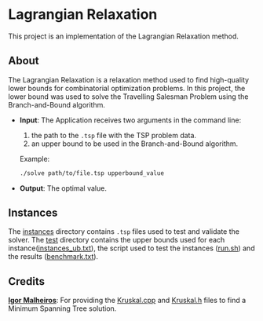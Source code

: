 
# Lagrangian Relaxation

This project is an implementation of the Lagrangian Relaxation method.

## About
The Lagrangian Relaxation is a relaxation method used to find high-quality lower bounds for combinatorial optimization problems. In this project, the lower bound was used to solve the Travelling Salesman Problem using the Branch-and-Bound algorithm.

- **Input**: The Application receives two arguments in the command line: 
    1. the path to the `.tsp` file with the TSP problem data.
    2. an upper bound to be used in the Branch-and-Bound algorithm.

    Example:

    ```bash
    ./solve path/to/file.tsp upperbound_value
    ```

- **Output**: The optimal value.

## Instances
The [instances](instances) directory contains `.tsp` files used to test and validate the solver. The [test](test) directory contains the upper bounds used for each instance([instances_ub.txt](test/instances_ub.txt)), the script used to test the instances ([run.sh](test/run.sh)) and the results ([benchmark.txt](test/benchmark.txt)).

## Credits
**[Igor Malheiros](https://github.com/igormalheiros)**: For providing the [Kruskal.cpp](src/Kruskal.cpp) and [Kruskal.h](src/Kruskal.h) files to find a Minimum Spanning Tree solution.
